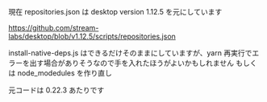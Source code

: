 現在 repositories.json は desktop version 1.12.5 を元にしています

https://github.com/stream-labs/desktop/blob/v1.12.5/scripts/repositories.json

install-native-deps.js はできるだけそのままにしていますが、yarn 再実行でエラーを出す場合がありそうなので手を入れたほうがよいかもしれません
もしくは node_modedules を作り直し

元コードは 0.22.3 あたりです
